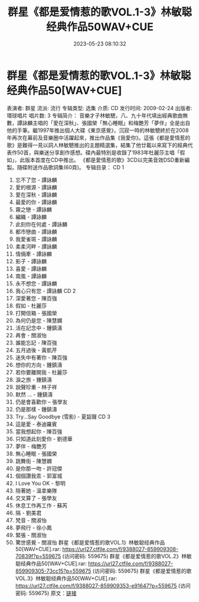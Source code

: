 ﻿---
title: 群星《都是爱情惹的歌VOL.1-3》林敏聪经典作品50WAV+CUE
date: 2023-05-23 08:10:32
categories: WAV车载音乐、镜像
tags: 华语中文
---
# 群星《都是爱情惹的歌VOL.1-3》林敏聪经典作品50[WAV+CUE]

表演者: 群星
流派: 流行
专辑类型: 选集
介质: CD
发行时间: 2009-02-24
出版者: 環球唱片
唱片数: 3
专辑简介：
音樂才子林敏驄，八、九十年代填出經典歌曲無數，譚詠麟主唱的「愛在深秋」、張國榮「無心睡眠」和梅艷芳「夢伴」全是出自他的手筆。繼1997年推出個人大碟《東京感覺》，沉寂一時的林敏驄終於在2008年再次在幕前及音樂圈中活躍起來，推出作品集《我愛你》。這張《都是愛情惹的歌》是難得一見以詞人林敏驄推出的主題精選集，結集了他廿載以來寫下的經典代表作50首，與樂迷分享創作感想。碟內最特別是收錄了1983年杜麗莎主唱「假如」，此版本首度在CD中推出。
《都是愛情惹的歌》3CD以完美音效DSD重新編製。隨碟附送作品歌詞集(60頁)。
专辑目录：
CD 1
01. 忘不了您 - 譚詠麟
02. 愛的根源 - 譚詠麟
03. 愛在深秋 - 譚詠麟
04. 最愛的你 - 譚詠麟
05. 霧之戀 - 譚詠麟
06. 編織 - 譚詠麟
07. 此刻你在何處 - 譚詠麟
08. 都市戀曲 - 譚詠麟
09. 我愛雀斑 - 譚詠麟
10. 柔柔河畔 - 譚詠麟
11. 情倆牽 - 譚詠麟
12. 影子 - 譚詠麟
13. 喜愛 - 譚詠麟
14. 南風 - 譚詠麟
15. 永不想您 - 譚詠麟
16. 我心只有您 - 譚詠麟
CD 2
01. 深愛著您 - 陳百強
02. 假如 - 杜麗莎
03. 打開信箱 - 張國榮
04. 為何仍是您 - 陳慧嫻
05. 活在記念中 - 鍾鎮濤
06. 再會 - 關淑怡
07. 誰能忘記 - 陳百強
08. 五月過後 - 黃凱芹
09. 迷失中有著你 - 陳百強
10. 想你的方向 - 鍾鎮濤
11. 若你要離開我 - 杜麗莎
12. 淚之旅 - 鍾鎮濤
13. 說聲珍重 - 林子祥
14. 默然 … - 鍾鎮濤
15. 仍是會喜歡你 – 張學友
16. 仍是那樣 - 鍾鎮濤
17. Try...Say Goodbye (雪影) - 夏韶聲
CD 3
01. 這是愛 - 泰迪羅賓
02. 當我想起你 - 陳百強
03. 只知道此刻愛你 - 劉德華
04. 夢伴 - 梅艷芳
05. 無心睡眠 - 張國榮
06. 跳舞街 - 陳慧嫻
07. 是你那一吻 - 許冠傑
08. 個個讚我乖 - 郭富城
09. I Love You OK - 黎明
10. 陪著她 - 溫拿樂隊
11. 交叉算了 - 張學友
12. 休息工作再工作 - 蘇芮
13. 隔 - 劉美君
14. 梵音 - 關淑怡
15. 夢飛行 - 徐小鳳
16. 緊張 - 關淑怡
17. 驚世感覺 - 關淑怡
群星《都是爱情惹的歌VOL.1》林敏聪经典作品50[WAV+CUE].rar: https://url27.ctfile.com/f/9388027-859909308-70839f?p=559675
(访问密码: 559675)
群星《都是爱情惹的歌VOL.2》林敏聪经典作品50[WAV+CUE].rar: https://url27.ctfile.com/f/9388027-859909305-73cc15?p=559675
(访问密码: 559675)
群星《都是爱情惹的歌VOL.3》林敏聪经典作品50[WAV+CUE].rar: https://url27.ctfile.com/f/9388027-859909353-e91647?p=559675
(访问密码: 559675)
原文：[链接](https://blog.sina.com.cn/s/blog_1647c7e76010311zp.html)